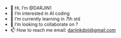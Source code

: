 - 👋 Hi, I’m @DARJIN1
- 👀 I’m interested in AI coding 
- 🌱 I’m currently learning in 7th std
- 💞️ I’m looking to collaborate on ?
- 📫 How to reach me email: darjinkdoji@gmail.com

<!---
DARJIN1/DARJIN1 is a ✨ special ✨ repository because its `README.md` (this file) appears on your GitHub profile.
You can click the Preview link to take a look at your changes.
--->
